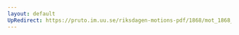 ```yaml
---
layout: default
UpRedirect: https://pruto.im.uu.se/riksdagen-motions-pdf/1868/mot_1868__ak__235/mot_1868__ak__235-002.pdf
---
```

